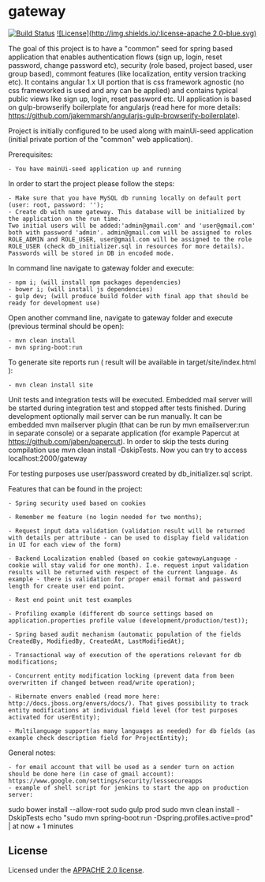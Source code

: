 # gateway

[![Build Status](https://travis-ci.org/Laesod/gateway.svg?branch=master)](https://travis-ci.org/Laesod/gateway)
[![License](http://img.shields.io/:license-apache 2.0-blue.svg)](https://github.com/Laesod/gateway/blob/master/LICENSE)

The goal of this project is to have a "common" seed for spring based application that enables
authentication flows (sign up, login, reset password, change password etc), security (role based, project based, user group based), commont features (like localization, entity version tracking etc). It contains angular 1.x UI portion that is css framework agnostic (no css frameworked is used and any can be applied) and contains typical public views like sign up, login, reset password etc. UI application is based on gulp-browserify boilerplate for angularjs (read here for more details: https://github.com/jakemmarsh/angularjs-gulp-browserify-boilerplate).

Project is initially configured to be used along with mainUi-seed application (initial private portion of the "common" web application).

Prerequisites:

	- You have mainUi-seed application up and running

In order to start the project please follow the steps:

	- Make sure that you have MySQL db running locally on default port (user: root, password: '');
	- Create db with name gateway. This database will be initialized by the application on the run time. 
	Two initial users will be added:'admin@gmail.com' and 'user@gmail.com' both with password 'admin'. admin@gmail.com will be assigned to roles ROLE_ADMIN and ROLE_USER, user@gmail.com will be assigned to the role ROLE_USER (check db_initializer.sql in resources for more details). Passwords will be stored in DB in encoded mode.

In command line navigate to gateway folder and execute:

	- npm i; (will install npm packages dependencies)
	- bower i; (will install js dependencies)
	- gulp dev; (will produce build folder with final app that should be ready for development use)

Open another command line, navigate to gateway folder and execute (previous terminal should be open): 

	- mvn clean install
	- mvn spring-boot:run

To generate site reports run ( result will be available in target/site/index.html ):

    - mvn clean install site

Unit tests and integration tests will be executed. Embedded mail server will be started during integration test and stopped after tests finished. During development optionally mail server can be run manually. It can be embedded mvn mailserver plugin (that can be run by mvn emailserver:run in separate console) or a separate application (for example Papercut at https://github.com/jaben/papercut).
In order to skip the tests during compilation use mvn clean install -DskipTests. 
Now you can try to access localhost:2000/gateway

For testing purposes use user/password created by db_initializer.sql script.

Features that can be found in the project:

	- Spring security used based on cookies

	- Remember me feature (no login needed for two months);

	- Request input data validation (validation result will be returned with details per attribute - can be used to display field validation in UI for each view of the form)

	- Backend Localization enabled (based on cookie gatewayLanguage - cookie will stay valid for one month). I.e. request input validation results will be returned with respect of the current language. As example - there is validation for proper email format and password length for create user end point.

	- Rest end point unit test examples 

	- Profiling example (different db source settings based on application.properties profile value (development/production/test));

	- Spring based audit mechanism (automatic population of the fields CreatedBy, ModifiedBy, CreatedAt, LastModifiedAt);

	- Transactional way of execution of the operations relevant for db modifications;

	- Concurrent entity modification locking (prevent data from been overwritten if changed between read/write operation);

	- Hibernate envers enabled (read more here: http://docs.jboss.org/envers/docs/). That gives possibility to track entity modifications at individual field level (for test purposes activated for userEntity);

	- Multilanguage support(as many languages as needed) for db fields (as example check description field for ProjectEntity);
	
General notes:

	- for email account that will be used as a sender turn on action should be done here (in case of gmail account): https://www.google.com/settings/security/lesssecureapps
	- example of shell script for jenkins to start the app on production server:
	
sudo bower install --allow-root 
sudo gulp prod
sudo mvn clean install -DskipTests 
echo "sudo mvn spring-boot:run -Dspring.profiles.active=prod" | at now + 1 minutes	
	
## License

Licensed under the [APPACHE 2.0 license](https://github.com/Laesod/gateway/blob/master/LICENSE).
